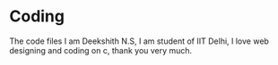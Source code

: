 # Coding
The code files
I am Deekshith N.S, I am  student of IIT Delhi, I love web designing and coding on c, thank you very much.
